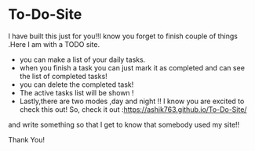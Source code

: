 # To-Do-Site
I have built this just for you!!I know you forget to finish couple of things .Here I am with a TODO site.
* you can make a list of your daily tasks.
* when you finish a task you can just mark it as completed and can see the list of completed tasks!
* you can delete the completed task!
* The active tasks list will be shown !
* Lastly,there are two modes ,day and night !!
I know you are excited to check this out! 
So, check it out :https://ashik763.github.io/To-Do-Site/

and write something so that I get to know that somebody used my site!!

Thank You!
